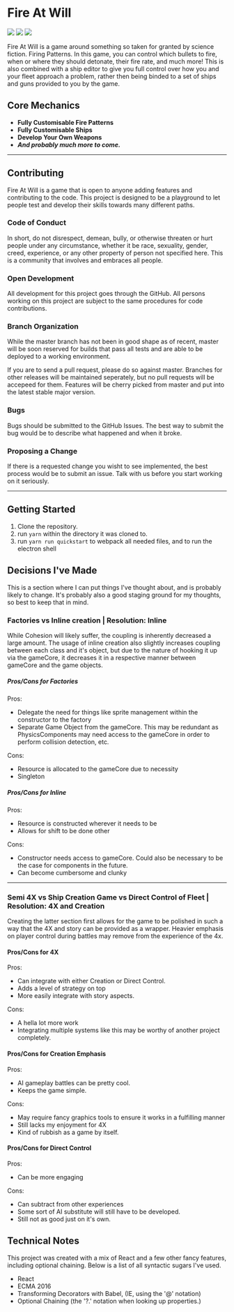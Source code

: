 # Fire At Will

[![](https://img.shields.io/github/license/Black-Tomcat/fire-at-will.svg)](https://github.com/Black-Tomcat/fire-at-will/blob/master/LICENSE)
[![](https://img.shields.io/github/repo-size/Black-Tomcat/fire-at-will.svg)](https://github.com/Black-Tomcat/fire-at-will/)
[![](https://img.shields.io/github/last-commit/Black-Tomcat/fire-at-will.svg)](https://github.com/Black-Tomcat/fire-at-will/)

Fire At Will is a game around something so taken for granted by science fiction. Firing Patterns. In this game, you can control which bullets to fire, when or where they should detonate, their fire rate, and much more! This is also combined with a ship editor to give you full control over how you and your fleet approach a problem, rather then being binded to a set of ships and guns provided to you by the game.

## Core Mechanics

* **Fully Customisable Fire Patterns**
* **Fully Customisable Ships**
* **Develop Your Own Weapons**
* ***And probably much more to come.***


---
 
## Contributing
Fire At Will is a game that is open to anyone adding features and contributing to the code. This project is designed to be a playground to let people test and develop their skills towards many different paths.  

### Code of Conduct
In short, do not disrespect, demean, bully, or otherwise threaten or hurt people under any circumstance, whether it be race, sexuality, gender, creed, experience, or any other property of person not specified here. This is a community that involves and embraces all people.

### Open Development
All development for this project goes through the GitHub. All persons working on this project are subject to the same procedures for code contributions.

### Branch Organization
While the master branch has not been in good shape as of recent, master will be soon reserved for builds that pass all tests and are able to be deployed to a working environment.

If you are to send a pull request, please do so against master. Branches for other releases will be maintained seperately, but no pull requests will be accepeed for them. Features will be cherry picked from master and put into the latest stable major version.

### Bugs
Bugs should be submitted to the GitHub Issues. The best way to submit the bug would be to describe what happened and when it broke.

### Proposing a Change
If there is a requested change you wisht to see implemented, the best process would be to submit an issue. Talk with us before you start working on it seriously. 

---

## Getting Started
1. Clone the repository.
2. run `yarn` within the directory it was cloned to.
3. run `yarn run quickstart` to webpack all needed files, and to run the electron shell

## Decisions I've Made
This is a section where I can put things I've thought about, and is probably likely to change. It's probably also a good staging ground for my thoughts, so best to keep that in mind.
### Factories vs Inline creation | Resolution: Inline
While Cohesion will likely suffer, the coupling is inherently decreased a large amount. The usage of inline creation also slightly increases coupling between each class and it's object, but due to the nature of hooking it up via the gameCore, it decreases it in a respective manner between gameCore and the game objects.
##### Pros/Cons for Factories
Pros:
- Delegate the need for things like sprite management within the constructor to the factory
- Separate Game Object from the gameCore.
This may be redundant as PhysicsComponents may need access to the gameCore in order to perform collision detection, etc.

Cons:
- Resource is allocated to the gameCore due to necessity
- Singleton

##### Pros/Cons for Inline
Pros:
- Resource is constructed wherever it needs to be
- Allows for shift to be done other

Cons:
- Constructor needs access to gameCore.
Could also be necessary to be the case for components in the future.
- Can become cumbersome and clunky

---

### Semi 4X vs Ship Creation Game vs Direct Control of Fleet | Resolution: 4X and Creation
Creating the latter section first allows for the game to be polished in such a way that the 4X and story can be provided as a wrapper. Heavier emphasis on player control during battles may remove from the experience of the 4x.
#### Pros/Cons for 4X
Pros:
- Can integrate with either Creation or Direct Control.
- Adds a level of strategy on top
- More easily integrate with story aspects.

Cons: 
- A hella lot more work
- Integrating multiple systems like this may be worthy of another project completely.


#### Pros/Cons for Creation Emphasis 
Pros:
- AI gameplay battles can be pretty cool.
- Keeps the game simple.

Cons: 
- May require fancy graphics tools to ensure it works in a fulfilling manner
- Still lacks my enjoyment for 4X
- Kind of rubbish as a game by itself.

#### Pros/Cons for Direct Control
Pros: 
- Can be more engaging

Cons:
- Can subtract from other experiences
- Some sort of AI substitute will still have to be developed.
- Still not as good just on it's own.


## Technical Notes
This project was created with a mix of React and a few other fancy features, including optional chaining. Below is a list of all syntactic sugars I've used.
- React
- ECMA 2016
- Transforming Decorators with Babel, (IE, using the '@' notation)
- Optional Chaining (the '?.' notation when looking up properties.)

